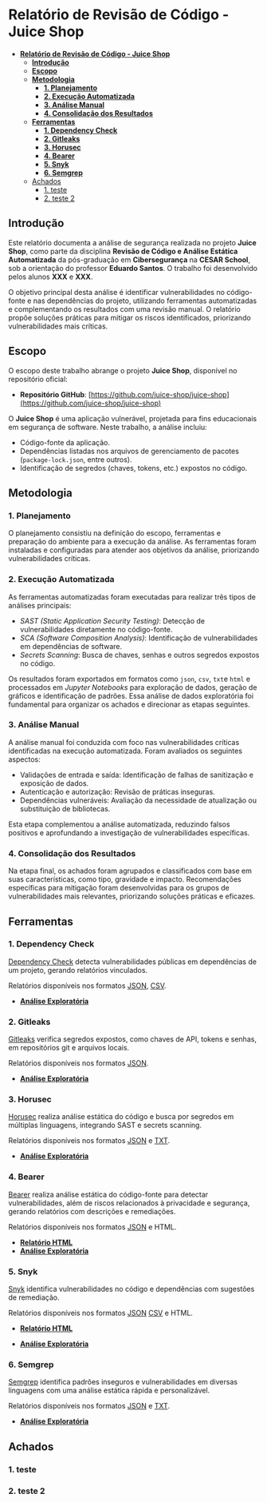# **Relatório de Revisão de Código - Juice Shop**


- [**Relatório de Revisão de Código - Juice Shop**](#relatório-de-revisão-de-código---juice-shop)
  - [**Introdução**](#introdução)
  - [**Escopo**](#escopo)
  - [**Metodologia**](#metodologia)
    - [**1. Planejamento**](#1-planejamento)
    - [**2. Execução Automatizada**](#2-execução-automatizada)
    - [**3. Análise Manual**](#3-análise-manual)
    - [**4. Consolidação dos Resultados**](#4-consolidação-dos-resultados)
  - [**Ferramentas**](#ferramentas)
    - [**1. Dependency Check**](#1-dependency-check)
    - [**2. Gitleaks**](#2-gitleaks)
    - [**3. Horusec**](#3-horusec)
    - [**4. Bearer**](#4-bearer)
    - [**5. Snyk**](#5-snyk)
    - [**6. Semgrep**](#6-semgrep)
  - [Achados](#achados)
    - [1. teste](#1-teste)
    - [2. teste 2](#2-teste-2)


## **Introdução**

Este relatório documenta a análise de segurança realizada no projeto **Juice Shop**, como parte da disciplina **Revisão de Código e Análise Estática Automatizada** da pós-graduação em **Cibersegurança** na **CESAR School**, sob a orientação do professor **Eduardo Santos**. O trabalho foi desenvolvido pelos alunos **XXX** e **XXX**.

O objetivo principal desta análise é identificar vulnerabilidades no código-fonte e nas dependências do projeto, utilizando ferramentas automatizadas e complementando os resultados com uma revisão manual. O relatório propõe soluções práticas para mitigar os riscos identificados, priorizando vulnerabilidades mais críticas.


## **Escopo**

O escopo deste trabalho abrange o projeto **Juice Shop**, disponível no repositório oficial:
- **Repositório GitHub**: [https://github.com/juice-shop/juice-shop](https://github.com/juice-shop/juice-shop)

O **Juice Shop** é uma aplicação vulnerável, projetada para fins educacionais em segurança de software. Neste trabalho, a análise incluiu:
- Código-fonte da aplicação.
- Dependências listadas nos arquivos de gerenciamento de pacotes (`package-lock.json`, entre outros).
- Identificação de segredos (chaves, tokens, etc.) expostos no código.


## **Metodologia**

### **1. Planejamento**
O planejamento consistiu na definição do escopo, ferramentas e preparação do ambiente para a execução da análise. As ferramentas foram instaladas e configuradas para atender aos objetivos da análise, priorizando vulnerabilidades críticas.

### **2. Execução Automatizada**
As ferramentas automatizadas foram executadas para realizar três tipos de análises principais:

- *SAST (Static Application Security Testing)*: Detecção de vulnerabilidades diretamente no código-fonte.
- *SCA (Software Composition Analysis)*: Identificação de vulnerabilidades em dependências de software.
- *Secrets Scanning*: Busca de chaves, senhas e outros segredos expostos no código.
  
Os resultados foram exportados em formatos como `json`, `csv`, `txt`e `html` e processados em *Jupyter Notebooks* para exploração de dados, geração de gráficos e identificação de padrões. Essa análise de dados exploratória foi fundamental para organizar os achados e direcionar as etapas seguintes.

### **3. Análise Manual**
A análise manual foi conduzida com foco nas vulnerabilidades críticas identificadas na execução automatizada. Foram avaliados os seguintes aspectos:

- Validações de entrada e saída: Identificação de falhas de sanitização e exposição de dados.
- Autenticação e autorização: Revisão de práticas inseguras.
- Dependências vulneráveis: Avaliação da necessidade de atualização ou substituição de bibliotecas.
  
Esta etapa complementou a análise automatizada, reduzindo falsos positivos e aprofundando a investigação de vulnerabilidades específicas.

### **4. Consolidação dos Resultados**
Na etapa final, os achados foram agrupados e classificados com base em suas características, como tipo, gravidade e impacto. Recomendações específicas para mitigação foram desenvolvidas para os grupos de vulnerabilidades mais relevantes, priorizando soluções práticas e eficazes.


## **Ferramentas**

### **1. Dependency Check**
[Dependency Check](https://github.com/jeremylong/DependencyCheck) detecta vulnerabilidades públicas em dependências de um projeto, gerando relatórios vinculados.

Relatórios disponíveis nos formatos [JSON](reports/dependency-check/dependency-check-report.json), [CSV](reports/dependency-check/dependency-check-report.csv).

- **[Análise Exploratória](reports/dependency-check/notebook.ipynb)**

### **2. Gitleaks**
[Gitleaks](https://github.com/gitleaks/gitleaks) verifica segredos expostos, como chaves de API, tokens e senhas, em repositórios git e arquivos locais.

Relatórios disponíveis nos formatos [JSON](reports/gitleaks/gitleaks-report.json).  
- **[Análise Exploratória](reports/gitleaks/notebook.ipynb)**

### **3. Horusec**
[Horusec](https://github.com/ZupIT/horusec) realiza análise estática do código e busca por segredos em múltiplas linguagens, integrando SAST e secrets scanning.

Relatórios disponíveis nos formatos [JSON](reports/horusec/horusec-report.json) e [TXT](reports/horusec/horusec-report.txt).  
- **[Análise Exploratória](reports/horusec/notebook.ipynb)**


### **4. Bearer**
[Bearer](https://github.com/Bearer/bearer) realiza análise estática do código-fonte para detectar vulnerabilidades, além de riscos relacionados à privacidade e segurança, gerando relatórios com descrições e remediações.

Relatórios disponíveis nos formatos [JSON](reports/bearer/prettified-medium-high-critical-report.json) e HTML.
- [**Relatório HTML**](https://htmlpreview.github.io/?https://raw.githubusercontent.com/pedro-coelho-dr/code-review-exercise/refs/heads/main/reports/bearer/medium-high-critical-report.html?token=GHSAT0AAAAAAC2MHWZTTGOGIVWUG5CV6VISZ327CDQ)  
- **[Análise Exploratória](reports/bearer/notebook.ipynb)**


### **5. Snyk**
[Snyk](https://snyk.io) identifica vulnerabilidades no código e dependências com sugestões de remediação.

Relatórios disponíveis nos formatos [JSON](reports/snyk/snyk-report.json) [CSV](reports/snyk/rule_summary.csv) e HTML.

- [**Relatório HTML**](https://htmlpreview.github.io/?https://raw.githubusercontent.com/pedro-coelho-dr/code-review-exercise/refs/heads/main/reports/snyk/snyk-report.html?token=GHSAT0AAAAAAC2MHWZSB7Q4P4N47EDO3LAIZ327CBQ)
  
- **[Análise Exploratória](reports/snyk/notebook.ipynb)**

### **6. Semgrep**
[Semgrep](https://github.com/semgrep/semgrep) identifica padrões inseguros e vulnerabilidades em diversas linguagens com uma análise estática rápida e personalizável.

Relatórios disponíveis nos formatos [JSON](reports/semgrep/prettified-semgrep-results.json) e [TXT](reports/semgrep/semgrep-results.txt).

- **[Análise Exploratória](reports/semgrep/notebook.ipynb)**


## Achados

### 1. teste

### 2. teste 2



